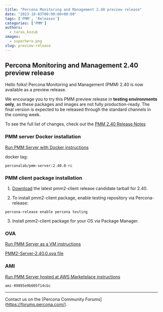 ```yaml
---
title: "Percona Monitoring and Management 2.40 preview release"
date: "2023-10-03T00:00:00+00:00"
tags: ['PMM', 'Releases']
categories: ['PMM']
authors:
  - taras_kozub
images:
  - superhero.png
slug: preview-release
---
```


## Percona Monitoring and Management 2.40 preview release

Hello folks! Percona Monitoring and Management (PMM) 2.40 is now available as a preview release.

We encourage you to try this PMM preview release in **testing environments only**, as these packages and images are not fully production-ready. The final version is expected to be released through the standard channels in the coming week.

To see the full list of changes, check out the [PMM 2.40 Release Notes](https://pmm-doc-pr-1139.onrender.com/release-notes/2.40.0.html)

### PMM server Docker installation

[Run PMM Server with Docker instructions](https://docs.percona.com/percona-monitoring-and-management/setting-up/server/docker.html)

docker tag:

`perconalab/pmm-server:2.40.0-rc`

### PMM client package installation


1. [Download](https://s3.us-east-2.amazonaws.com/pmm-build-cache/PR-BUILDS/pmm2-client/pmm2-client-latest-5830.tar.gz) the latest pmm2-client release candidate tarball for 2.40.


2. To install pmm2-client package, enable testing repository via Percona-release: 


`percona-release enable percona testing`

3. Install pmm2-client package for your OS via Package Manager.

### OVA

[Run PMM Server as a VM instructions](https://docs.percona.com/percona-moitoring-and-management/setting-up/server/virtual-appliance.html)

[PMM2-Server-2.40.0.ova file](https://percona-vm.s3.amazonaws.com/PMM2-Server-2.40.0.ova)

### AMI

[Run PMM Server hosted at AWS Marketplace instructions](https://docs.percona.com/percona-monitoring-and-management/setting-up/server/aws.html)

`ami-09895e9b605f14cbc`


---

Contact us on the [Percona Community Forums](https://forums.percona.com/].